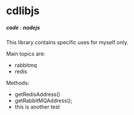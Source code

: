 # cdlibjs
##### code : nodejs

This library contains specific uses for myself only. 

Main topics are:
* rabbitmq
* redis

Methods:

* getRedisAddress()
* getRabbitMQAddress();
* this is another test


